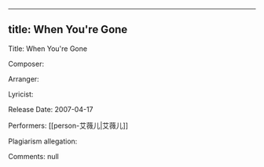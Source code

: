 
---
title: When You're Gone
---
Title: When You're Gone

Composer: 

Arranger: 

Lyricist: 

Release Date: 2007-04-17

Performers: [[person-艾薇儿|艾薇儿]]

Plagiarism allegation:


Comments:
null
